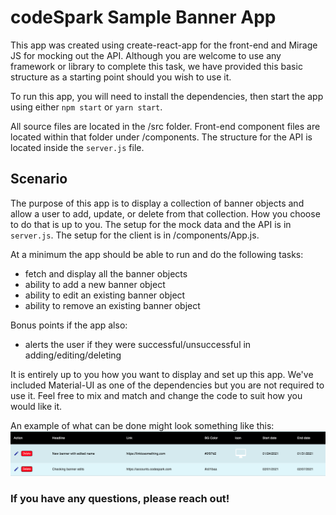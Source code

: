 # codeSpark Sample Banner App

This app was created using create-react-app for the front-end and Mirage JS for mocking out the API. Although you are welcome to use any framework or library to complete this task, we have provided this basic structure as a starting point should you wish to use it. 

To run this app, you will need to install the dependencies, then start the app using either `npm start` or `yarn start`.

All source files are located in the /src folder. Front-end component files are located within that folder under /components. The structure for the API is located inside the `server.js` file. 

## Scenario
The purpose of this app is to display a collection of banner objects and allow a user to add, update, or delete from that collection. How you choose to do that is up to you. The setup for the mock data and the API is in `server.js`. The setup for the client is in /components/App.js.

At a minimum the app should be able to run and do the following tasks:
  <ul>
  <li>fetch and display all the banner objects</li>
  <li>ability to add a new banner object</li>
  <li>ability to edit an existing banner object</li>
  <li>ability to remove an existing banner object</li>
  </ul>

Bonus points if the app also:
  <ul>
  <li>alerts the user if they were successful/unsuccessful in adding/editing/deleting</li>
  </ul>

It is entirely up to you how you want to display and set up this app. We've included Material-UI as one of the dependencies but you are not required to use it. Feel free to mix and match and change the code to suit how you would like it.  

An example of what can be done might look something like this:
![sample image](banner_sample_image.png)

### If you have any questions, please reach out!